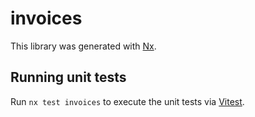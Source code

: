 # invoices

This library was generated with [Nx](https://nx.dev).

## Running unit tests

Run `nx test invoices` to execute the unit tests via [Vitest](https://vitest.dev/).
